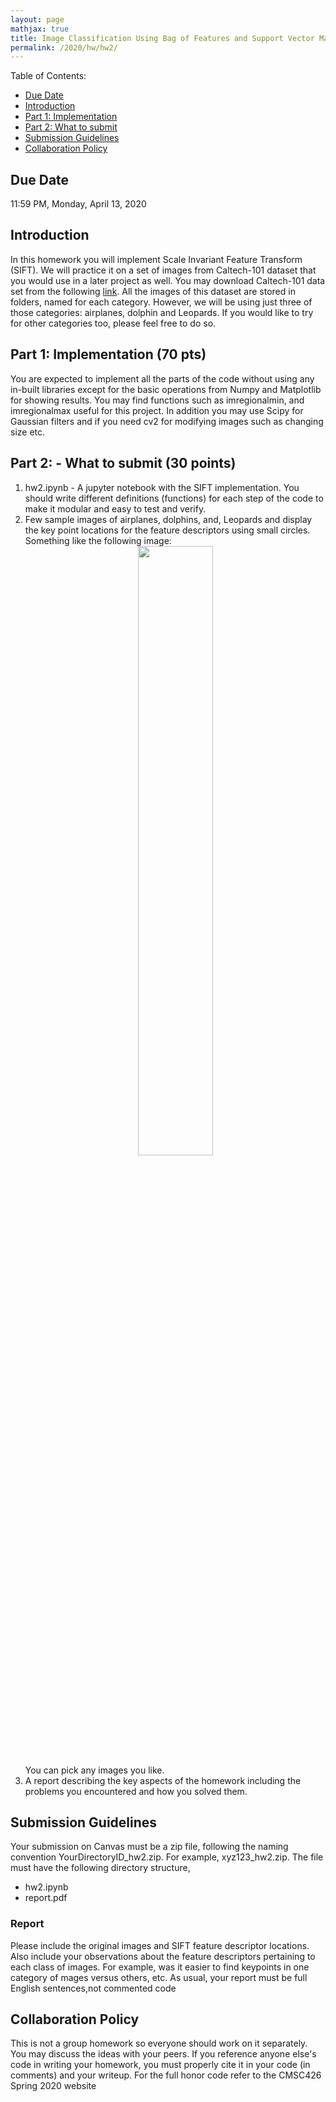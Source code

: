 ```yaml
---
layout: page
mathjax: true
title: Image Classification Using Bag of Features and Support Vector Machines
permalink: /2020/hw/hw2/
---
```


Table of Contents:
- [Due Date](#due)
- [Introduction](#intro)
- [Part 1: Implementation](#part1)
- [Part 2: What to submit](#part2)
- [Submission Guidelines](#sub)
- [Collaboration Policy](#coll)

<a name='due'></a>
## Due Date
11:59 PM, Monday, April 13, 2020

<a name='intro'></a>
## Introduction
In this homework you will implement Scale Invariant Feature Transform (SIFT). We will practice it on a set of images from Caltech-101 dataset that you would use in a later project as well. You may download Caltech-101 data
set from the following [link](http://www.vision.caltech.edu/Image_Datasets/Caltech101/#Download). All the images of this dataset are stored in folders, named for each category. However, we will be using just three of those categories: airplanes, dolphin and Leopards. If you would like to try for other categories too, please feel free to do so.  


<a name='part1'></a>
## Part 1: Implementation (70 pts)

You are expected to implement all the parts of the code without using any in-built libraries except for the basic operations from Numpy and Matplotlib for showing results. You may find functions such as imregionalmin, and imregionalmax useful for this project. In addition you may use Scipy for Gaussian filters and if you need cv2 for modifying images such as changing size etc.


<a name='part2'></a>
## Part 2: - What to submit (30 points)

1. hw2.ipynb - A jupyter notebook with the SIFT implementation. You should write different definitions (functions) for each step of the code to make it modular and easy to test and verify.
2. Few sample images of airplanes, dolphins, and, Leopards and display the key point locations for the feature descriptors using small circles. Something like the following image:
      <center>
      <div class="fig fighighlight">
        <img src="/cmsc426Spring2020/assets/hw2/dolphin_keypoints.jpg" width="50%">
        <div class="figcaption">
        </div>
        <div style="clear:both;"></div>
      </div>
        </center>
      You can pick any images you like.
 3. A report describing the key aspects of the homework including the problems you encountered and how you solved them.


<a name='sub'></a>
## Submission Guidelines

Your submission on Canvas must be a zip file, following the naming convention YourDirectoryID_hw2.zip. For
example, xyz123_hw2.zip. The file must have the following directory structure, 
- hw2.ipynb
- report.pdf

### Report

Please include the original images and SIFT feature descriptor locations. Also include your observations about the
feature descriptors pertaining to each class of images. For example, was it easier to find keypoints in one category of mages versus others, etc.
As usual, your report must be full English sentences,not commented code

<a name='coll'></a>
## Collaboration Policy
This is not a group homework so everyone should work on it separately. You may discuss the ideas with your peers. If you reference anyone else's code in writing your homework, you must properly cite it in your code (in comments) and your writeup.  For the full honor code refer to the CMSC426 Spring 2020 website
